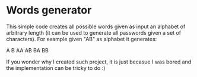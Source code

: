 # Words generator

This simple code creates all possible words given as input an alphabet of arbitrary length (it can be used to generate all passwords given a set of characters). 
For example given "AB" as alphabet it generates:

A
B
AA
AB
BA
BB

If you wonder why I created such project, it is just becasue I was bored and the implementation can be tricky to do :)